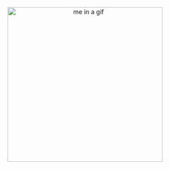 <p align="center">
  <img src="https://cdn.glitch.com/e7db90dc-5d64-4414-baec-ef62faa9caf8%2Fmetho.gif?v=1601234249935" alt="me in a gif" width="350px">
  <!--samp>
    <br>✨ hey there! ✨
  </samp-->
</p>
